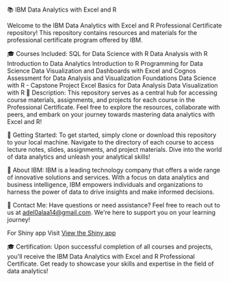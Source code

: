 📚 IBM Data Analytics with Excel and R

Welcome to the IBM Data Analytics with Excel and R Professional Certificate repository! This repository contains resources and materials for the professional certificate program offered by IBM.

🎓 Courses Included:
SQL for Data Science with R
Data Analysis with R
Introduction to Data Analytics
Introduction to R Programming for Data Science
Data Visualization and Dashboards with Excel and Cognos
Assessment for Data Analysis and Visualization Foundations
Data Science with R - Capstone Project
Excel Basics for Data Analysis
Data Visualization with R
📝 Description:
This repository serves as a central hub for accessing course materials, assignments, and projects for each course in the Professional Certificate. Feel free to explore the resources, collaborate with peers, and embark on your journey towards mastering data analytics with Excel and R!

🚀 Getting Started:
To get started, simply clone or download this repository to your local machine. Navigate to the directory of each course to access lecture notes, slides, assignments, and project materials. Dive into the world of data analytics and unleash your analytical skills!

🌟 About IBM:
IBM is a leading technology company that offers a wide range of innovative solutions and services. With a focus on data analytics and business intelligence, IBM empowers individuals and organizations to harness the power of data to drive insights and make informed decisions.

📧 Contact Me:
Have questions or need assistance? Feel free to reach out to us at adel0alaa14@gmail.com. We're here to support you on your learning journey!

For Shiny app Visit [View the Shiny app](https://n0gl91-adel-alaa.shinyapps.io/bike_rented/)


🎓 Certification:
Upon successful completion of all courses and projects, you'll receive the IBM Data Analytics with Excel and R Professional Certificate. Get ready to showcase your skills and expertise in the field of data analytics!
